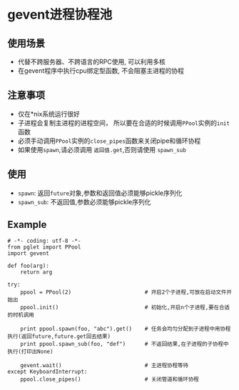 # gevent进程协程池 #

使用场景
--
- 代替不跨服务器、不跨语言的RPC使用, 可以利用多核
- 在gevent程序中执行cpu绑定型函数, 不会阻塞主进程的协程

注意事项
--
- 仅在*nix系统运行很好
- 子进程会复制主进程的进程空间， 所以要在合适的时候调用`PPool`实例的`init`函数
- 必须手动调用`PPool`实例的`close_pipes`函数来关闭pipe和循环协程
- 如果使用`spawn`,请必须调用 `返回值.get`,否则请使用 `spawn_sub`


使用
--
- `spawn`: 返回`future`对象,参数和返回值必须能够pickle序列化
- `spawn_sub`: 不返回值,参数必须能够pickle序列化

Example
--
    # -*- coding: utf-8 -*-
	from pglet import PPool
	import gevent
	
    def foo(arg):
        return arg
        
    try:
        ppool = PPool(2)                       # 开启2个子进程,可放在启动文件开始出
        ppool.init()                           # 初始化,开启n个子进程,要在合适的时机调用

        print ppool.spawn(foo, "abc").get()    # 任务会均匀分配到子进程中用协程执行(返回future,future.get回去结果)
        print ppool.spawn_sub(foo, "def")      # 不返回结果,在子进程的子协程中执行(打印出None)
        
        gevent.wait()                          # 主进程协程等待
    except KeyboardInterrupt:
        ppool.close_pipes()                    # 关闭管道和循环协程